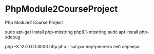 # PhpModule2CourseProject
Php Module2 Course Project

sudo apt-get install php-mbstring php8.1-mbstring
sudo apt install php-xdebug

php -S 127.0.0.1:8000 http.php - запуск внутреннего веб сервера
